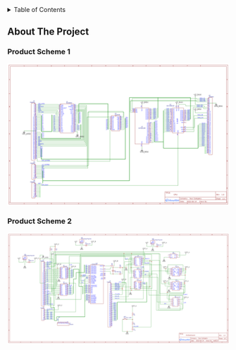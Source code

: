 <!-- TABLE OF CONTENTS -->
<details>
  <summary>Table of Contents</summary>
  <ol>
    <li>
      <a href="#about-the-project">About The Project</a>
      <ul>
        <!-- <li><a href="#built-with">Built With</a></li> -->
      </ul>
    </li>
    <li>
      <a href="#getting-started">Getting Started</a>
      <ul>
        <!-- <li><a href="#prerequisites">Prerequisites</a></li> -->
        <!-- <li><a href="#installation">Installation</a></li> -->
      </ul>
    </li>
    <!-- <li><a href="#usage">Usage</a></li> -->
  </ol>
</details>

<!-- ABOUT THE PROJECT -->
## About The Project
### Product Scheme 1
![Product Scheme 1](/Images/Schematic_RetroComputerV2_2022-08-16/CPU_card.png?raw=true "Product Scheme 1")
### Product Scheme 2
![Product Scheme 2](/Images/Schematic_RetroComputerV2_2022-08-16/Control.png?raw=true "Product Scheme 2")